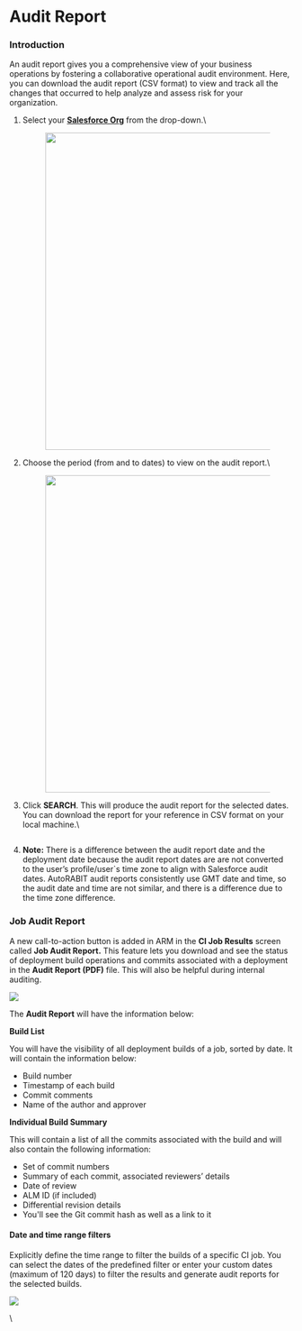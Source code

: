 # Audit Report

### Introduction <a href="#introduction" id="introduction"></a>

An audit report gives you a comprehensive view of your business operations by fostering a collaborative operational audit environment. Here, you can download the audit report (CSV format) to view and track all the changes that occurred to help analyze and assess risk for your organization.

1.  Select your [**Salesforce Org**](arm-administration/registration/salesforce-org/) from the drop-down.\


    <figure><img src="https://cdn.document360.io/8711f4e7-c040-4616-aac9-d947f87e4619/Images/Documentation/image-1654510410480.png" alt="" width="563"><figcaption></figcaption></figure>
2.  Choose the period (from and to dates) to view on the audit report.\


    <figure><img src="https://cdn.document360.io/8711f4e7-c040-4616-aac9-d947f87e4619/Images/Documentation/image-1654510461152.png" alt="" width="563"><figcaption></figcaption></figure>
3.  Click **SEARCH**. This will produce the audit report for the selected dates. You can download the report for your reference in CSV format on your local machine.\


    <figure><img src="https://cdn.document360.io/8711f4e7-c040-4616-aac9-d947f87e4619/Images/Documentation/image-1654510600047.png" alt=""><figcaption></figcaption></figure>
4. **Note:** There is a difference between the audit report date and the deployment date because the audit report dates are are not converted to the user’s profile/user\`s time zone to align with Salesforce audit dates. AutoRABIT audit reports consistently use GMT date and time, so the audit date and time are not similar, and there is a difference due to the time zone difference.

### **Job Audit Report** <a href="#job-audit-report" id="job-audit-report"></a>

A new call-to-action button is added in ARM in the **CI Job Results** screen called **Job Audit Report.** This feature lets you download and see the status of deployment build operations and commits associated with a deployment in the **Audit Report (PDF)** file. This will also be helpful during internal auditing.

![](https://cdn.document360.io/8711f4e7-c040-4616-aac9-d947f87e4619/Images/Documentation/image-1654510719147.png)

The **Audit Report** will have the information below:&#x20;

**Build List**

You will have the visibility of all deployment builds of a job, sorted by date. It will contain the information below:

* Build number
* Timestamp of each build
* Commit comments
* Name of the author and approver

**Individual Build Summary**

This will contain a list of all the commits associated with the build and will also contain the following information:&#x20;

* Set of commit numbers
* Summary of each commit, associated reviewers’ details
* Date of review
* ALM ID (if included)
* Differential revision details
* You'll see the Git commit hash as well as a link to it

#### **Date and time range filters** <a href="#date-and-time-range-filters" id="date-and-time-range-filters"></a>

Explicitly define the time range to filter the builds of a specific CI job. You can select the dates of the predefined filter or enter your custom dates (maximum of 120 days) to filter the results and generate audit reports for the selected builds.

![](https://cdn.document360.io/8711f4e7-c040-4616-aac9-d947f87e4619/Images/Documentation/image-1654510916792.png)

\
